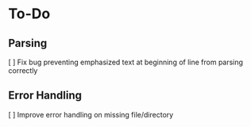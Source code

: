 # To-Do

## Parsing
[ ] Fix bug preventing emphasized text at beginning of line from parsing correctly

## Error Handling
[ ] Improve error handling on missing file/directory